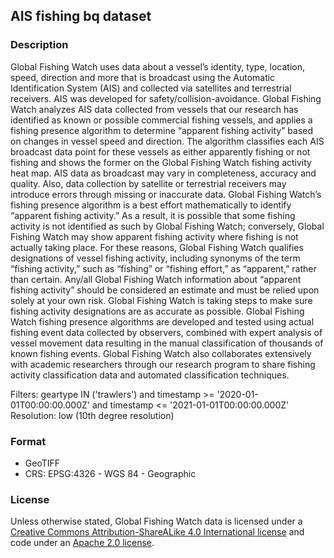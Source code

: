 
## AIS fishing bq dataset
### Description
Global Fishing Watch uses data about a vessel’s identity, type, location, speed, direction and more that is broadcast using the Automatic Identification System (AIS) and collected via satellites and terrestrial receivers. AIS was developed for safety/collision-avoidance. Global Fishing Watch analyzes AIS data collected from vessels that our research has identified as known or possible commercial fishing vessels, and applies a fishing presence algorithm to determine “apparent fishing activity” based on changes in vessel speed and direction. The algorithm classifies each AIS broadcast data point for these vessels as either apparently fishing or not fishing and shows the former on the Global Fishing Watch fishing activity heat map. AIS data as broadcast may vary in completeness, accuracy and quality. Also, data collection by satellite or terrestrial receivers may introduce errors through missing or inaccurate data. Global Fishing Watch’s fishing presence algorithm is a best effort mathematically to identify “apparent fishing activity.” As a result, it is possible that some fishing activity is not identified as such by Global Fishing Watch; conversely, Global Fishing Watch may show apparent fishing activity where fishing is not actually taking place. For these reasons, Global Fishing Watch qualifies designations of vessel fishing activity, including synonyms of the term “fishing activity,” such as “fishing” or “fishing effort,” as “apparent,” rather than certain. Any/all Global Fishing Watch information about “apparent fishing activity” should be considered an estimate and must be relied upon solely at your own risk. Global Fishing Watch is taking steps to make sure fishing activity designations are as accurate as possible. Global Fishing Watch fishing presence algorithms are developed and tested using actual fishing event data collected by observers, combined with expert analysis of vessel movement data resulting in the manual classification of thousands of known fishing events. Global Fishing Watch also collaborates extensively with academic researchers through our research program to share fishing activity classification data and automated classification techniques.

Filters: geartype IN ('trawlers') and timestamp >= '2020-01-01T00:00:00.000Z' and timestamp <= '2021-01-01T00:00:00.000Z'
Resolution: low (10th degree resolution)

### Format
- GeoTIFF
- CRS: EPSG:4326 - WGS 84 - Geographic

### License
Unless otherwise stated, Global Fishing Watch data is licensed under a [Creative Commons Attribution-ShareALike 4.0 International license](https://creativecommons.org/licenses/by-sa/4.0/) and code under an [Apache 2.0 license](http://www.apache.org/licenses/LICENSE-2.0).
	